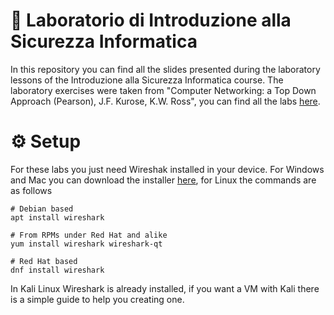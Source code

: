 # :closed_lock_with_key: Laboratorio di Introduzione alla Sicurezza Informatica 
In this repository you can find all the slides presented during the laboratory lessons of the Introduzione alla Sicurezza Informatica course. The laboratory exercises were taken from "Computer Networking: a Top Down Approach (Pearson), J.F. Kurose, K.W. Ross", you can find all the labs [here](https://gaia.cs.umass.edu/kurose_ross/wireshark.php).

# :gear:  Setup
For these labs you just need Wireshak installed in your device. For Windows and Mac you can download the installer [here](https://www.wireshark.org/#download), for Linux the commands are as follows

```
# Debian based
apt install wireshark

# From RPMs under Red Hat and alike
yum install wireshark wireshark-qt

# Red Hat based
dnf install wireshark

```
In Kali Linux Wireshark is already installed, if you want a VM with Kali there is a simple guide to help you creating one. 